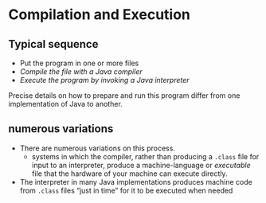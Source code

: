 # Compilation and Execution

## Typical sequence
- Put the program in one or more files
- *Compile the file with a Java compiler*
- *Execute the program by invoking a Java interpreter*

Precise details on how to prepare and run this program differ from one implementation of Java to another.    

## numerous variations
- There are numerous variations on this process. 
  - systems in which the compiler, rather than producing a `.class` file for input to an interpreter, produce a machine-language or *executable* file that the hardware of your machine can execute directly.
- The interpreter in many Java implementations produces machine code from `.class` files “just in time” for it to be executed when needed
